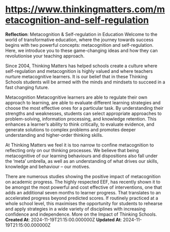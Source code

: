 # https://www.thinkingmatters.com/metacognition-and-self-regulation

**Reflection**: Metacognition & Self-regulation in Education
Welcome to the world of transformative education, where the journey towards success begins with two powerful concepts: metacognition and self-regulation. Here, we introduce you to these game-changing ideas and how they can revolutionise your teaching approach.

Since 2004, Thinking Matters has helped schools create a culture where self-regulation and metacognition is highly valued and where teachers nurture metacognitive learners. It is our belief that in these Thinking Schools students will be armed with the minds and mindsets to succeed in a fast changing future. 


Metacognition
Metacognitive learners are able to regulate their own approach to learning, are able to evaluate different learning strategies and choose the most effective ones for a particular task. By understanding their strengths and weaknesses, students can select appropriate approaches to problem-solving, information processing, and knowledge retention. This enhances a learner’s ability to think critically, to evaluate evidence, and generate solutions to complex problems and promotes deeper understanding and higher-order thinking skills.

At Thinking Matters we feel it is too narrow to confine metacognition to reflecting only on our thinking processes. We believe that being metacognitive of our learning behaviours and dispositions also fall under the ‘meta’ umbrella, as well as an understanding of what drives our skills, knowledge and behaviour – our motives.

There are numerous studies showing the positive impact of metacognition on academic progress. The highly respected EEF, has recently shown it to be amongst the most powerful and cost effective of interventions, one that adds an additional seven months to learner progress. That translates to an accelerated progress beyond predicted scores. If routinely practiced at a whole school level, this maximises the opportunity for students to rehearse and apply strategies in a wide variety of disciplines with increasing confidence and independence. More on the Impact of Thinking Schools.
**Created At**: 2024-11-19T21:15:00.000000Z
**Updated At**: 2024-11-19T21:15:00.000000Z
